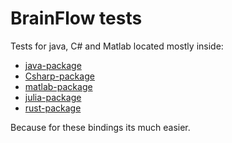 # BrainFlow tests

Tests for java, C# and Matlab located mostly inside:

* [java-package](../java-package/brainflow/)
* [Csharp-package](../csharp-package/brainflow/)
* [matlab-package](../matlab-package/brainflow/)
* [julia-package](../julia-package/brainflow/test)
* [rust-package](../rust-package/brainflow/examples/)

Because for these bindings its much easier.
